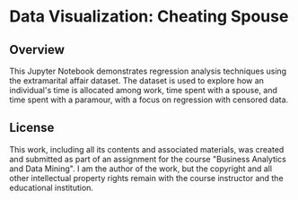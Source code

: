 # Data Visualization: Cheating Spouse
## Overview
This Jupyter Notebook demonstrates regression analysis techniques using the extramarital affair dataset. The dataset is used to explore how an individual's time is allocated among
work, time spent with a spouse, and time spent with a paramour, with a focus on regression with censored data.
## License
This work, including all its contents and associated materials, was created and submitted as part of an assignment for the course "Business Analytics and Data Mining". 
I am the author of the work, but the copyright and all other intellectual property rights remain with the course instructor and the educational institution.
